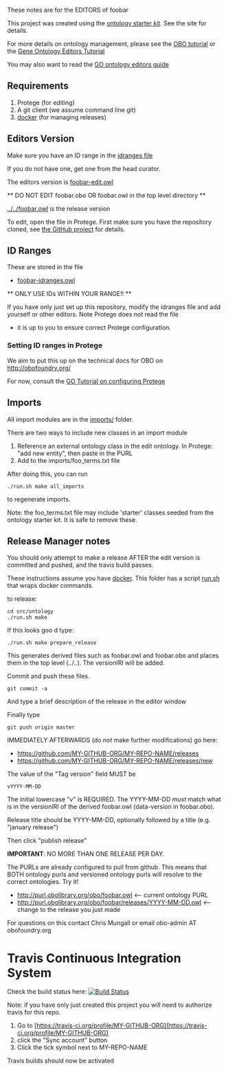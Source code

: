 These notes are for the EDITORS of foobar

This project was created using the [ontology starter kit](https://github.com/cmungall/ontology-starter-kit). See the site for details.

For more details on ontology management, please see the [OBO tutorial](https://github.com/jamesaoverton/obo-tutorial) or the [Gene Ontology Editors Tutorial](go-protege-tutorial.readthedocs.io)

You may also want to read the [GO ontology editors guide](http://go-ontology.readthedocs.org/)

## Requirements

 1. Protege (for editing)
 2. A git client (we assume command line git)
 3. [docker](https://www.docker.com/get-docker) (for managing releases)

## Editors Version

Make sure you have an ID range in the [idranges file](foobar-idranges.owl)

If you do not have one, get one from the head curator.

The editors version is [foobar-edit.owl](foobar-edit.owl)

** DO NOT EDIT foobar.obo OR foobar.owl in the top level directory **

[../../foobar.owl](../../foobar.owl) is the release version

To edit, open the file in Protege. First make sure you have the repository cloned, see [the GitHub project](https://github.com/MY-GITHUB-ORG/MY-REPO-NAME) for details.

## ID Ranges

These are stored in the file

 * [foobar-idranges.owl](foobar-idranges.owl)

** ONLY USE IDs WITHIN YOUR RANGE!! **

If you have only just set up this repository, modify the idranges file
and add yourself or other editors. Note Protege does not read the file
- it is up to you to ensure correct Protege configuration.


### Setting ID ranges in Protege

We aim to put this up on the technical docs for OBO on http://obofoundry.org/

For now, consult the [GO Tutorial on configuring Protege](http://go-protege-tutorial.readthedocs.io/en/latest/Entities.html#new-entities)

## Imports

All import modules are in the [imports/](imports/) folder.

There are two ways to include new classes in an import module

 1. Reference an external ontology class in the edit ontology. In Protege: "add new entity", then paste in the PURL
 2. Add to the imports/foo_terms.txt file

After doing this, you can run

`./run.sh make all_imports`

to regenerate imports.

Note: the foo_terms.txt file may include 'starter' classes seeded from the ontology starter kit. It is safe to remove these.

## Release Manager notes

You should only attempt to make a release AFTER the edit version is
committed and pushed, and the travis build passes.

These instructions assume you have
[docker](https://www.docker.com/get-docker). This folder has a script
[run.sh](run.sh) that wraps docker commands.

to release:

    cd src/ontology
    ./run.sh make

If this looks goo
d type:

    ./run.sh make prepare_release

This generates derived files such as foobar.owl and foobar.obo and places
them in the top level (../..). The versionIRI will be added.

Commit and push these files.

    git commit -a

And type a brief description of the release in the editor window

Finally type

    git push origin master

IMMEDIATELY AFTERWARDS (do *not* make further modifications) go here:

 * https://github.com/MY-GITHUB-ORG/MY-REPO-NAME/releases
 * https://github.com/MY-GITHUB-ORG/MY-REPO-NAME/releases/new

The value of the "Tag version" field MUST be

    vYYYY-MM-DD

The initial lowercase "v" is REQUIRED. The YYYY-MM-DD *must* match
what is in the versionIRI of the derived foobar.owl (data-version in
foobar.obo).

Release title should be YYYY-MM-DD, optionally followed by a title (e.g. "january release")

Then click "publish release"

__IMPORTANT__: NO MORE THAN ONE RELEASE PER DAY.

The PURLs are already configured to pull from github. This means that
BOTH ontology purls and versioned ontology purls will resolve to the
correct ontologies. Try it!

 * http://purl.obolibrary.org/obo/foobar.owl <-- current ontology PURL
 * http://purl.obolibrary.org/obo/foobar/releases/YYYY-MM-DD.owl <-- change to the release you just made

For questions on this contact Chris Mungall or email obo-admin AT obofoundry.org

# Travis Continuous Integration System

Check the build status here: [![Build Status](https://travis-ci.org/MY-GITHUB-ORG/MY-REPO-NAME.svg?branch=master)](https://travis-ci.org/MY-GITHUB-ORG/MY-REPO-NAME)

Note: if you have only just created this project you will need to authorize travis for this repo.

 1. Go to [https://travis-ci.org/profile/MY-GITHUB-ORG](https://travis-ci.org/profile/MY-GITHUB-ORG)
 2. click the "Sync account" button
 3. Click the tick symbol next to MY-REPO-NAME

Travis builds should now be activated

